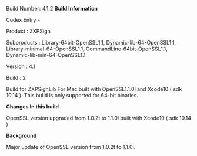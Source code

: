 Build Number: 4.1.2
**Build Information**

Codex Entry -

Product : ZXPSign

Subproducts : Library-64bit-OpenSSL1.1, Dynamic-lib-64-OpenSSL1.1, Library-minimal-64-OpenSSL1.1,
CommandLine-64bit-OpenSSL1.1, Dynamic-lib-min-64-OpenSSL1.1

Version : 4.1

Build :  2

Build for ZXPSignLib For Mac built with OpenSSL1.1.0l and Xcode10 ( sdk 10.14 ). This build is only supported for 64-bit
binaries.

**Changes In this build**

OpenSSL version upgraded from 1.0.2t to 1.1.0l built with Xcode10 ( sdk 10.14 )

**Background**

Major update of OpenSSL version from 1.0.2t to 1.1.0l.

